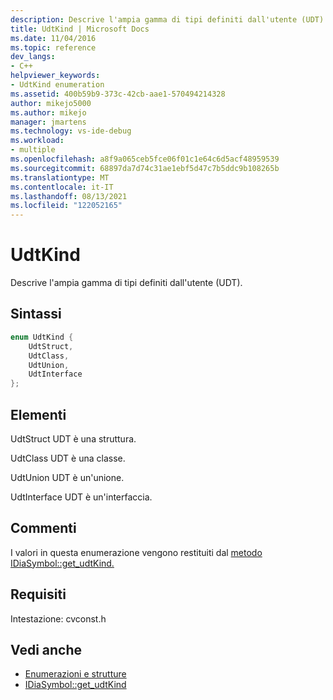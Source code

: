 ```yaml
---
description: Descrive l'ampia gamma di tipi definiti dall'utente (UDT).
title: UdtKind | Microsoft Docs
ms.date: 11/04/2016
ms.topic: reference
dev_langs:
- C++
helpviewer_keywords:
- UdtKind enumeration
ms.assetid: 400b59b9-373c-42cb-aae1-570494214328
author: mikejo5000
ms.author: mikejo
manager: jmartens
ms.technology: vs-ide-debug
ms.workload:
- multiple
ms.openlocfilehash: a8f9a065ceb5fce06f01c1e64c6d5acf48959539
ms.sourcegitcommit: 68897da7d74c31ae1ebf5d47c7b5ddc9b108265b
ms.translationtype: MT
ms.contentlocale: it-IT
ms.lasthandoff: 08/13/2021
ms.locfileid: "122052165"
---
```

# <a name="udtkind"></a>UdtKind
Descrive l'ampia gamma di tipi definiti dall'utente (UDT).

## <a name="syntax"></a>Sintassi

```C++
enum UdtKind {
    UdtStruct,
    UdtClass,
    UdtUnion,
    UdtInterface
};
```

## <a name="elements"></a>Elementi
UdtStruct UDT è una struttura.

UdtClass UDT è una classe.

UdtUnion UDT è un'unione.

UdtInterface UDT è un'interfaccia.

## <a name="remarks"></a>Commenti
I valori in questa enumerazione vengono restituiti dal [metodo IDiaSymbol::get_udtKind.](../../debugger/debug-interface-access/idiasymbol-get-udtkind.md)

## <a name="requirements"></a>Requisiti
Intestazione: cvconst.h

## <a name="see-also"></a>Vedi anche
- [Enumerazioni e strutture](../../debugger/debug-interface-access/enumerations-and-structures.md)
- [IDiaSymbol::get_udtKind](../../debugger/debug-interface-access/idiasymbol-get-udtkind.md)
